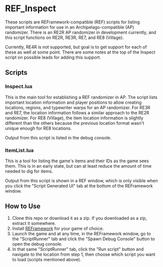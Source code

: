 # REF_Inspect
These scripts are REFramework-compatible (REF) scripts for listing important information for use in an Archipelago-compatible (AP) randomizer. There is an RE2R AP randomizer in development currently, and this script functions on RE2R, RE3R, RE7, and RE8 (Village).

Currently, RE4R is not supported, but goal is to get support for each of these as well at some point. There are some notes at the top of the Inspect script on possible leads for adding this support.

## Scripts
### Inspect.lua
This is the main tool for establishing a REF randomizer in AP. The script lists important location information and player positions to allow creating locations, regions, and typewriter warps for an AP randomizer. For RE3R and RE7, the location information follows a similar approach to the RE2R randomizer. For RE8 (Village), the item location information is slightly different than the others because the previous location format wasn't unique enough for RE8 locations.

Output from this script is listed in the debug console.

### ItemList.lua
This is a tool for listing the game's items and their IDs as the game sees them. This is in an early state, but can at least reduce the amount of time needed to dig for items.

Output from this script is shown in a REF window, which is only visible when you click the "Script Generated UI" tab at the bottom of the REFramework window.

## How to Use

1. Clone this repo or download it as a zip. If you downloaded as a zip, extract it somewhere.
2. Install [REFramework](https://github.com/praydog/REFramework) for your game of choice. 
3. Launch the game and at any time, in the REFramework window, go to the "ScriptRunner" tab and click the "Spawn Debug Console" button to open the debug console.
4. In that same "ScriptRunner" tab, click the "Run script" button and navigate to the location from step 1, then choose which script you want to load (scripts mentioned above).
